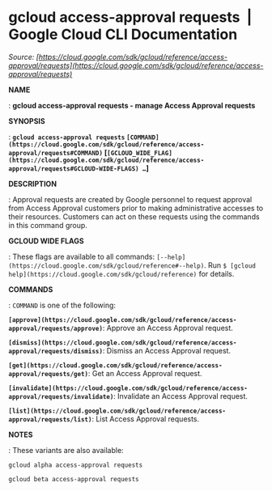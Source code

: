 # gcloud access-approval requests  |  Google Cloud CLI Documentation

*Source: [https://cloud.google.com/sdk/gcloud/reference/access-approval/requests](https://cloud.google.com/sdk/gcloud/reference/access-approval/requests)*

**NAME**

: **gcloud access-approval requests - manage Access Approval requests**

**SYNOPSIS**

: **`gcloud access-approval requests` `[COMMAND](https://cloud.google.com/sdk/gcloud/reference/access-approval/requests#COMMAND)` [`[GCLOUD_WIDE_FLAG](https://cloud.google.com/sdk/gcloud/reference/access-approval/requests#GCLOUD-WIDE-FLAGS) …`]**

**DESCRIPTION**

: Approval requests are created by Google personnel to request approval from
Access Approval customers prior to making administrative accesses to their
resources. Customers can act on these requests using the commands in this
command group.

**GCLOUD WIDE FLAGS**

: These flags are available to all commands: `[--help](https://cloud.google.com/sdk/gcloud/reference#--help)`.
Run `$ [gcloud help](https://cloud.google.com/sdk/gcloud/reference)` for details.

**COMMANDS**

: ``COMMAND`` is one of the following:

**`[approve](https://cloud.google.com/sdk/gcloud/reference/access-approval/requests/approve)`**:
Approve an Access Approval request.

**`[dismiss](https://cloud.google.com/sdk/gcloud/reference/access-approval/requests/dismiss)`**:
Dismiss an Access Approval request.

**`[get](https://cloud.google.com/sdk/gcloud/reference/access-approval/requests/get)`**:
Get an Access Approval request.

**`[invalidate](https://cloud.google.com/sdk/gcloud/reference/access-approval/requests/invalidate)`**:
Invalidate an Access Approval request.

**`[list](https://cloud.google.com/sdk/gcloud/reference/access-approval/requests/list)`**:
List Access Approval requests.

**NOTES**

: These variants are also available:

```
gcloud alpha access-approval requests
```

```
gcloud beta access-approval requests
```
